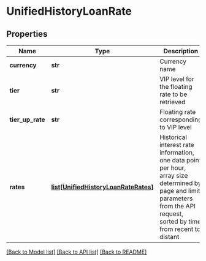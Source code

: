 # UnifiedHistoryLoanRate

## Properties
Name | Type | Description | Notes
------------ | ------------- | ------------- | -------------
**currency** | **str** | Currency name | [optional] 
**tier** | **str** | VIP level for the floating rate to be retrieved | [optional] 
**tier_up_rate** | **str** | Floating rate corresponding to VIP level | [optional] 
**rates** | [**list[UnifiedHistoryLoanRateRates]**](UnifiedHistoryLoanRateRates.md) | Historical interest rate information, one data point per hour, array size determined by page and limit parameters from the API request, sorted by time from recent to distant | [optional] 

[[Back to Model list]](../README.md#documentation-for-models) [[Back to API list]](../README.md#documentation-for-api-endpoints) [[Back to README]](../README.md)


